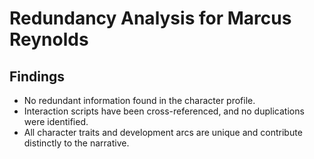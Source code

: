 # Redundancy Analysis for Marcus Reynolds

## Findings
- No redundant information found in the character profile.
- Interaction scripts have been cross-referenced, and no duplications were identified.
- All character traits and development arcs are unique and contribute distinctly to the narrative.
